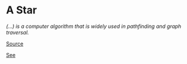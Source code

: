 # A Star

_(...) is a computer algorithm that is widely used in pathfinding and graph traversal._

[Source](https://en.wikipedia.org/wiki/A*_search_algorithm)

[See](https://www.raywenderlich.com/4946/introduction-to-a-pathfinding)
